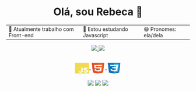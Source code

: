 <h1 align="center">Olá, sou Rebeca 🌠</h1>

 <div>
    <table align="center">
        <tr>
            <td>🔭 Atualmente trabalho com Front-end </td>
            <td> 🌱 Estou estudando Javascript</td>
            <td>😄 Pronomes: ela/dela</td>
        </tr>
    </table>
</div>

<div align="center">
  <a href="https://github.com/rebecasguerri">
  <img height="165em" src="https://github-readme-stats.vercel.app/api?username=rebecasguerri&show_icons=true&theme=moltack&include_all_commits=true&count_private=true"/>
  <img height="165em" src="https://github-readme-stats.vercel.app/api/top-langs/?username=rebecasguerri&layout=compact&langs_count=7&theme=moltack"/>
</div>

##  
<div align="center">
    <div>
        <img align="center" alt="Rebeca-Js" height="30" width="40" src="https://raw.githubusercontent.com/devicons/devicon/master/icons/javascript/javascript-plain.svg">
        <img align="center" alt="Rebeca-HTML" height="30" width="40" src="https://raw.githubusercontent.com/devicons/devicon/master/icons/html5/html5-original.svg">
        <img align="center" alt="Rebeca-CSS" height="30" width="40" src="https://raw.githubusercontent.com/devicons/devicon/master/icons/css3/css3-original.svg">
    </div>
 <br>

  <div>
    <a href = "mailto:rebecasguerri@gmail.com"><img src="https://img.shields.io/badge/-Gmail-%23333?style=for-the-badge&logo=gmail&logoColor=white" target="_blank"></a>
    <a href="https://www.linkedin.com/in/rebeca-freitas-16b16a232/" target="_blank"><img src="https://img.shields.io/badge/-LinkedIn-%230077B5?style=for-the-badge&logo=linkedin&logoColor=white" target="_blank"></a>
    <a href="https://www.instagram.com/rebecasguerri/" target="_blank"><img src="https://img.shields.io/badge/-Instagram-%23E4405F?style=for-the-badge&logo=instagram&logoColor=white" target="_blank"></a>
    
  </div>
 <div>
  
 </div>
</div>
